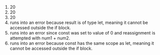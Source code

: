 1. 20
2. 20
3. 20
4. runs into an error because result is of type let, meaning it cannot be accessed outside the if block.
5. runs into an error since const was set to value of 0 and reassignment is attempted with num1 + num2.
6. runs into an error because const has the same scope as let, meaning it cannot be accessed outside the if block. 
